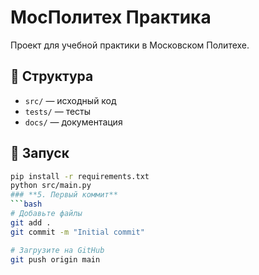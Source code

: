 # МосПолитех Практика
Проект для учебной практики в Московском Политехе.

## 📌 Структура
- `src/` — исходный код
- `tests/` — тесты
- `docs/` — документация

## 🚀 Запуск
```bash
pip install -r requirements.txt
python src/main.py
### **5. Первый коммит**
```bash
# Добавьте файлы
git add .
git commit -m "Initial commit"

# Загрузите на GitHub
git push origin main
